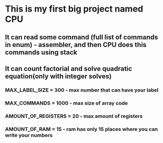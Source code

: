# This is my first big project named CPU
## It can read some command (full list of commands in enum) - assembler, and then CPU does this commands using stack
## It can count factorial and solve quadratic equation(only with integer solves)
### MAX_LABEL_SIZE = 300 - max number that can have your label
### MAX_COMMANDS = 1000 - max size of array code
### AMOUNT_OF_REGISTERS = 20 - max amount of registers
### AMOUNT_OF_RAM  = 15 - ram has only 15 places where you can write your numbers
